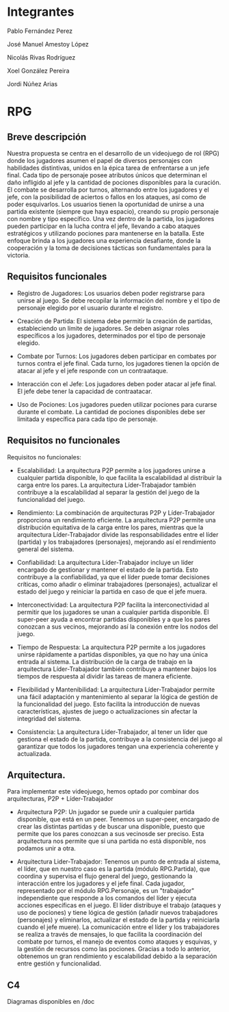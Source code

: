 # Integrantes

Pablo Fernández Perez

José Manuel Amestoy López

Nicolás Rivas Rodríguez

Xoel González Pereira

Jordi Núñez Arias

 
# RPG 

## Breve descripción 

Nuestra propuesta se centra en el desarrollo de un videojuego de rol (RPG) donde los jugadores asumen el papel de diversos personajes con habilidades distintivas, unidos en la épica tarea de enfrentarse a un jefe final. Cada tipo de personaje posee atributos únicos que determinan el daño infligido al jefe y la cantidad de pociones disponibles para la curación. El combate se desarrolla por turnos, alternando entre los jugadores y el jefe, con la posibilidad de aciertos o fallos en los ataques, así como de poder esquivarlos. Los usuarios tienen la oportunidad de unirse a una partida existente (siempre que haya espacio), creando su propio personaje con nombre y tipo específico. Una vez dentro de la partida, los jugadores pueden participar en la lucha contra el jefe, llevando a cabo ataques estratégicos y utilizando pociones para mantenerse en la batalla. Este enfoque brinda a los jugadores una experiencia desafiante, donde la cooperación y la toma de decisiones tácticas son fundamentales para la victoria.

## Requisitos funcionales

- Registro de Jugadores:
 Los usuarios deben poder registrarse para unirse al juego. Se debe recopilar la información del nombre y el tipo de personaje elegido por el usuario durante el registro.

- Creación de Partida: 
 El sistema debe permitir la creación de partidas, estableciendo un límite de jugadores. Se deben asignar roles específicos a los jugadores, determinados por el tipo de personaje elegido.

- Combate por Turnos:
 Los jugadores deben participar en combates por turnos contra el jefe final. Cada turno, los jugadores tienen la opción de atacar al jefe y el jefe responde con un contraataque.

- Interacción con el Jefe:
 Los jugadores deben poder atacar al jefe final. El jefe debe tener la capacidad de contraatacar.
 
- Uso de Pociones: 
 Los jugadores pueden utilizar pociones para curarse durante el combate. La cantidad de pociones disponibles debe ser limitada y específica para cada tipo de personaje.

## Requisitos no funcionales
Requisitos no funcionales:

- Escalabilidad:
  La arquitectura P2P permite a los jugadores unirse a cualquier partida disponible, lo que facilita la escalabilidad al distribuir la carga entre los pares. La arquitectura Líder-Trabajador también contribuye a la escalabilidad al separar la gestión del juego de la funcionalidad del juego.

- Rendimiento:
  La combinación de arquitecturas P2P y Líder-Trabajador proporciona un rendimiento eficiente. La arquitectura P2P permite una distribución equitativa de la carga entre los pares, mientras que la arquitectura Líder-Trabajador divide las responsabilidades entre el líder (partida) y los trabajadores (personajes), mejorando así el rendimiento general del sistema.

- Confiabilidad:
  La arquitectura Líder-Trabajador incluye un líder encargado de gestionar y mantener el estado de la partida. Esto contribuye a la confiabilidad, ya que el líder puede tomar decisiones críticas, como añadir o eliminar trabajadores (personajes), actualizar el estado del juego y reiniciar la partida en caso de que el jefe muera.

- Interconectividad:
  La arquitectura P2P facilita la interconectividad al permitir que los jugadores se unan a cualquier partida disponible. El super-peer ayuda a encontrar partidas disponibles y a que los pares conozcan a sus vecinos, mejorando así la conexión entre los nodos del juego.

- Tiempo de Respuesta:
  La arquitectura P2P permite a los jugadores unirse rápidamente a partidas disponibles, ya que no hay una única entrada al sistema. La distribución de la carga de trabajo en la arquitectura Líder-Trabajador también contribuye a mantener bajos los tiempos de respuesta al dividir las tareas de manera eficiente.

- Flexibilidad y Mantenibilidad:
  La arquitectura Líder-Trabajador permite una fácil adaptación y mantenimiento al separar la lógica de gestión de la funcionalidad del juego. Esto facilita la introducción de nuevas características, ajustes de juego o actualizaciones sin afectar la integridad del sistema.

- Consistencia:
  La arquitectura Líder-Trabajador, al tener un líder que gestiona el estado de la partida, contribuye a la consistencia del juego al garantizar que todos los jugadores tengan una experiencia coherente y actualizada.

## Arquitectura. 
Para implementar este videojuego, hemos optado por combinar dos arquitecturas, P2P + Líder-Trabajador

- Arquitectura P2P:
Un jugador se puede unir a cualquier partida disponible, que está en un peer.
Tenemos un super-peer, encargado de crear las distintas partidas y de buscar una disponible, puesto que permite que los pares conozcan a sus vecinosde ser preciso.
Esta arquitectura nos permite que si una partida no está disponible, nos podamos unir a otra.

- Arquitectura Lider-Trabajador:
Tenemos un punto de entrada al sistema, el líder, que en nuestro caso es la partida (módulo RPG.Partida), que coordina y supervisa el flujo general del juego, gestionando la interacción entre los jugadores y el jefe final. Cada jugador, representado por el módulo RPG.Personaje, es un "trabajador" independiente que responde a los comandos del líder y ejecuta acciones específicas en el juego.
El líder distribuye el trabajo (ataques y uso de pociones) y tiene lógica de gestión (añadir nuevos trabajadores (personajes) y eliminarlos, actualizar el estado de la partida y reiniciarla cuando el jefe muere). La comunicación entre el líder y los trabajadores se realiza a través de mensajes, lo que facilita la coordinación del combate por turnos, el manejo de eventos como ataques y esquivas, y la gestión de recursos como las pociones.
Gracias a todo lo anterior, obtenemos un gran rendimiento y escalabilidad debido a la separación entre gestión y funcionalidad.

## C4
Diagramas disponibles en /doc
